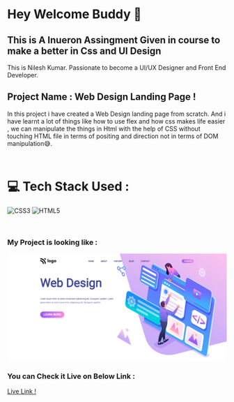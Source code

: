 # Hey Welcome Buddy 👋

## This is A Inueron Assingment Given in course to make a better in Css and UI Design

This is Nilesh Kumar. Passionate to become a UI/UX Designer and Front End Developer.


## Project Name : **Web Design Landing Page !**

In this project i have created a Web Design landing page from scratch. And i have learnt a lot of things like how to use flex and how css makes life easier , we can manipulate the things in Html with the help of CSS without touching HTML file in terms of positing and direction not in terms of DOM manipulation😅.

</br>

# 💻 Tech Stack Used :

![CSS3](https://img.shields.io/badge/css3-%231572B6.svg?style=for-the-badge&logo=css3&logoColor=white) ![HTML5](https://img.shields.io/badge/html5-%23E34F26.svg?style=for-the-badge&logo=html5&logoColor=white)

</br>

### My Project is looking like :

![Web Site Image](./images/screencapture-web-design-landing-page-netlify-app-2022-07-31-19_15_59.png)

### You can Check it Live on Below Link :

[Live Link !](https://inueron-assignment-8.vercel.app/)